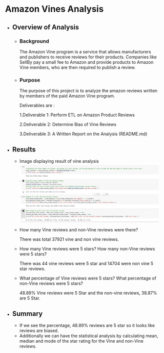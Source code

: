 # Amazon Vines Analysis

* ## Overview of Analysis

    * ### Background 

      The Amazon Vine program is a service that allows manufacturers and publishers to receive reviews for their products. Companies like SellBy pay a small fee to Amazon and provide products to Amazon Vine members, who are then required to publish a review.


    * ### Purpose

      The purpose of this project is to analyze the amazon reviews written by members of the paid Amazon Vine program.

      Deliverables are :

       1.Deliverable 1: Perform ETL on Amazon Product Reviews

       2.Deliverable 2: Determine Bias of Vine Reviews

       3.Deliverable 3: A Written Report on the Analysis (README.md)


* ## Results
  * Image displaying result of vine analysis
    ![Vine Analysis](https://github.com/rachanamule/Amazon_Vine_Analysis/blob/24a7f6b8a4e95af8f76b23d95b0ab6b9f9bdc78d/Resources/vine_review_analysis.png)
    
  * How many Vine reviews and non-Vine reviews were there?
    
    There was total 37921 vine and non vine reviews.
  
  * How many Vine reviews were 5 stars? How many non-Vine reviews were 5 stars?

     There was 44 vine reviews were 5 star and 14704 were non vine 5 star reviews.

  * What percentage of Vine reviews were 5 stars? What percentage of non-Vine reviews were 5 stars?

    48.89% Vine reviews were 5 Star and the non-vine reviews,  38.87% are 5 Star.

 
* ## Summary

    * If we see the percentage, 48.89% reviews are 5 star so it looks like reviews are biased.
    * Additionally we can have the statistical analysis by calculating mean, median and mode of the star rating for the Vine and non-Vine reviews.


 
